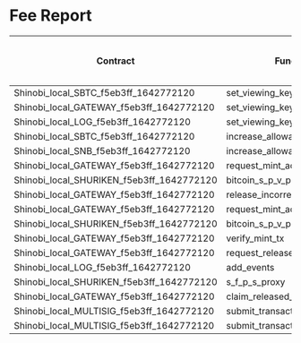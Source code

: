 # Fee Report

| Contract                                  | Function                       | Message Length | Gas Used | Fee On SCRT (gasPrice = 0.25) | metadata |
| ----------------------------------------- | ------------------------------ | -------------: | -------: | ----------------------------: | -------- |
| Shinobi_local_SBTC_f5eb3ff_1642772120     | set_viewing_key                |             21 |   25,327 |                         0.006 |          |
| Shinobi_local_GATEWAY_f5eb3ff_1642772120  | set_viewing_key                |             21 |   25,231 |                         0.006 |          |
| Shinobi_local_LOG_f5eb3ff_1642772120      | set_viewing_key                |             21 |   25,094 |                         0.006 |          |
| Shinobi_local_SBTC_f5eb3ff_1642772120     | increase_allowance             |            110 |   25,370 |                         0.006 |          |
| Shinobi_local_SNB_f5eb3ff_1642772120      | increase_allowance             |            110 |   25,369 |                         0.006 |          |
| Shinobi_local_GATEWAY_f5eb3ff_1642772120  | request_mint_address           |             58 |   41,633 |                          0.01 |          |
| Shinobi_local_SHURIKEN_f5eb3ff_1642772120 | bitcoin_s_p_v_proxy            |           5603 |  228,335 |                         0.057 |          |
| Shinobi_local_GATEWAY_f5eb3ff_1642772120  | release_incorrect_amount_b_t_c |            582 |   52,295 |                         0.013 |          |
| Shinobi_local_GATEWAY_f5eb3ff_1642772120  | request_mint_address           |             58 |   41,737 |                          0.01 |          |
| Shinobi_local_SHURIKEN_f5eb3ff_1642772120 | bitcoin_s_p_v_proxy            |            720 |   87,360 |                         0.022 |          |
| Shinobi_local_GATEWAY_f5eb3ff_1642772120  | verify_mint_tx                 |            498 |  159,738 |                          0.04 |          |
| Shinobi_local_GATEWAY_f5eb3ff_1642772120  | request_release_btc            |             77 |  117,973 |                         0.029 |          |
| Shinobi_local_LOG_f5eb3ff_1642772120      | add_events                     |            336 |   29,270 |                         0.007 |          |
| Shinobi_local_SHURIKEN_f5eb3ff_1642772120 | s_f_p_s_proxy                  |          18484 |  439,152 |                          0.11 |          |
| Shinobi_local_GATEWAY_f5eb3ff_1642772120  | claim_released_btc             |          25661 |  313,881 |                         0.078 |          |
| Shinobi_local_MULTISIG_f5eb3ff_1642772120 | submit_transaction             |            440 |   43,330 |                         0.011 |          |
| Shinobi_local_MULTISIG_f5eb3ff_1642772120 | submit_transaction             |            392 |   42,139 |                         0.011 |          |
